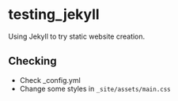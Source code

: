# testing_jekyll

Using Jekyll to try static website creation.

## Checking

- Check _config.yml
- Change some styles in ```_site/assets/main.css```